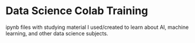 # Data Science Colab Training

ipynb files with studying material I used/created to learn about AI, machine learning, and other data science subjects. 
